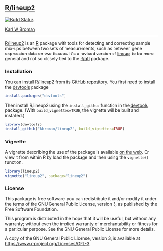 ## [R/lineup2](https://github.com/kbroman/lineup2)

[![Build Status](https://travis-ci.org/kbroman/lineup2.svg?branch=master)](https://travis-ci.org/kbroman/lineup2)

[Karl W Broman](http://kbroman.org)

---

[R/lineup2](https://github.com/kbroman/lineup2) is an
[R](https://www.r-project.org) package with tools for detecting and
correcting sample mix-ups between two sets of measurements, such as
between gene expression data on two tissues. It's a revised
version of [lineup](https://github.com/kbroman/lineup), to be more
general and not so closely tied to the [R/qtl](http://rqtl.org)
package.


### Installation

You can install R/lineup2 from its
[GitHub repository](https://github.com/kbroman/lineup2). You first need to
install the [devtools](https://github.com/r-lib/devtools) package.

```r
install.packages("devtools")
```

Then install R/lineup2 using the `install_github` function in the
[devtools](https://github.com/r-lib/devtools) package. (With
`build_vignettes=TRUE`, the vignette will be built and installed.)

```r
library(devtools)
install_github("kbroman/lineup2", build_vignettes=TRUE)
```


### Vignette

A vignette describing the use of the package is available
[on the web](https://kbroman.org/lineup2/lineup2.html).
Or view it from within R by load the package and then using the
`vignette()` function.

```r
library(lineup2)
vignette("lineup2", package="lineup2")
```


### License

This package is free software; you can redistribute it and/or modify it
under the terms of the GNU General Public License, version 3, as
published by the Free Software Foundation.

This program is distributed in the hope that it will be useful, but
without any warranty; without even the implied warranty of
merchantability or fitness for a particular purpose.  See the GNU
General Public License for more details.

A copy of the GNU General Public License, version 3, is available at
<https://www.r-project.org/Licenses/GPL-3>
